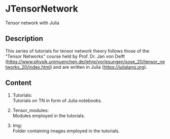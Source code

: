 # JTensorNetwork
Tensor network with Julia


## Description
This series of tutorials for tensor network theory follows those of the "Tensor Networks" course held by Prof. Dr. Jan von Delft (https://www.physik.unimuenchen.de/lehre/vorlesungen/sose_20/tensor_networks_20/index.html) and are written in Julia (https://julialang.org).

## Content
1. Tutorials:\
  Tutorials on TN in form of Julia notebooks.
2. Tensor_modules:\
  Modules employed in the tutorials.

3. Img:\
  Folder containing images employed in the tutorials.
